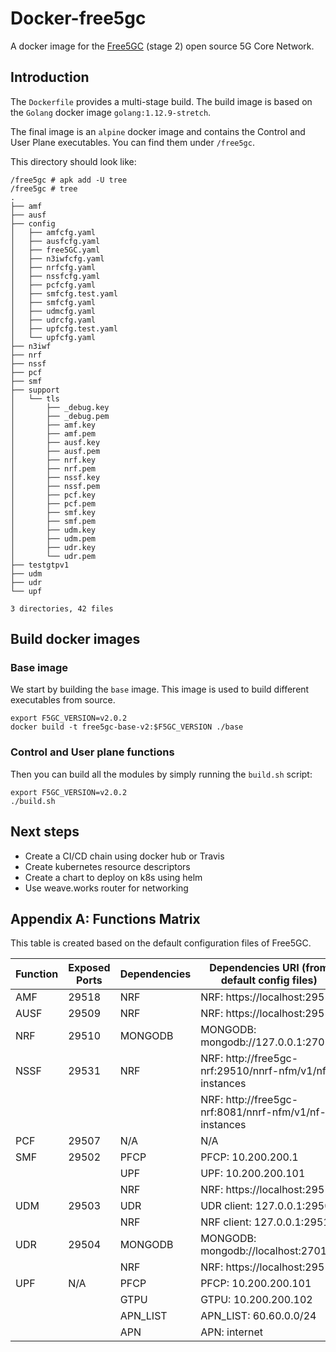 # Docker-free5gc
A docker image for the [Free5GC](https://www.free5gc.org) (stage 2) open source 5G Core Network.

## Introduction

The `Dockerfile` provides a multi-stage build. The build image
is based on the `Golang` docker image `golang:1.12.9-stretch`.

The final image is an `alpine` docker image and contains
the Control and User Plane executables. You can find them under
`/free5gc`.

This directory should look like:

```shell
/free5gc # apk add -U tree
/free5gc # tree 
.
├── amf
├── ausf
├── config
│   ├── amfcfg.yaml
│   ├── ausfcfg.yaml
│   ├── free5GC.yaml
│   ├── n3iwfcfg.yaml
│   ├── nrfcfg.yaml
│   ├── nssfcfg.yaml
│   ├── pcfcfg.yaml
│   ├── smfcfg.test.yaml
│   ├── smfcfg.yaml
│   ├── udmcfg.yaml
│   ├── udrcfg.yaml
│   ├── upfcfg.test.yaml
│   └── upfcfg.yaml
├── n3iwf
├── nrf
├── nssf
├── pcf
├── smf
├── support
│   └── tls
│       ├── _debug.key
│       ├── _debug.pem
│       ├── amf.key
│       ├── amf.pem
│       ├── ausf.key
│       ├── ausf.pem
│       ├── nrf.key
│       ├── nrf.pem
│       ├── nssf.key
│       ├── nssf.pem
│       ├── pcf.key
│       ├── pcf.pem
│       ├── smf.key
│       ├── smf.pem
│       ├── udm.key
│       ├── udm.pem
│       ├── udr.key
│       └── udr.pem
├── testgtpv1
├── udm
├── udr
└── upf

3 directories, 42 files
```

## Build docker images

### Base image
We start by building the `base` image. This image is used to build different executables from source.

```shell
export F5GC_VERSION=v2.0.2
docker build -t free5gc-base-v2:$F5GC_VERSION ./base
```

### Control and User plane functions

Then you can build all the modules by simply running the `build.sh` script:

```shell
export F5GC_VERSION=v2.0.2
./build.sh
```

## Next steps

 - Create a CI/CD chain using docker hub or Travis
 - Create kubernetes resource descriptors
 - Create a chart to deploy on k8s using helm
 - Use weave.works router for networking

 ## Appendix A: Functions Matrix

This table is created based on the default configuration files of Free5GC.

| Function | Exposed Ports | Dependencies | Dependencies URI (from default config files)           |
|----------|---------------|--------------|--------------------------------------------------------|
| AMF      | 29518         | NRF          | NRF: https://localhost:29510                           |
| AUSF     | 29509         | NRF          | NRF: https://localhost:29510                           |
| NRF      | 29510         | MONGODB      | MONGODB: mongodb://127.0.0.1:27017                     |
| NSSF     | 29531         | NRF          | NRF: http://free5gc-nrf:29510/nnrf-nfm/v1/nf-instances |
|          |               |              | NRF: http://free5gc-nrf:8081/nnrf-nfm/v1/nf-instances  |
| PCF      | 29507         | N/A          | N/A                                                    |
| SMF      | 29502         | PFCP         | PFCP: 10.200.200.1                                     |
|          |               | UPF          | UPF: 10.200.200.101                                    |
|          |               | NRF          | NRF: https://localhost:29510                           |
| UDM      | 29503         | UDR          | UDR client: 127.0.0.1:29504                            |
|          |               | NRF          | NRF client: 127.0.0.1:29510                            |
| UDR      | 29504         | MONGODB      | MONGODB: mongodb://localhost:27017                     |
|          |               | NRF          | NRF: https://localhost:29510                           |
| UPF      | N/A           | PFCP         | PFCP: 10.200.200.101                                   |
|          |               | GTPU         | GTPU: 10.200.200.102                                   |
|          |               | APN_LIST     | APN_LIST: 60.60.0.0/24                                 |
|          |               | APN          | APN: internet                                          |
